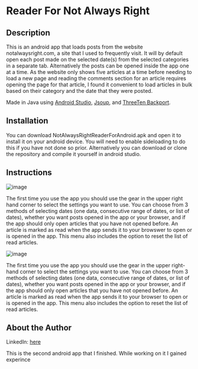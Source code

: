 # Reader For Not Always Right

## Description

This is an android app that loads posts from the website notalwaysright.com, a site that I used to frequently visit. It will by default open each post made on the selected date(s) from the selected categories in a separate tab. Alternatively the posts can be opened inside the app one at a time. As the website only shows five articles at a time before needing to load a new page and reading the comments section for an article requires opening the page for that article, I found it convenient to load articles in bulk based on their category and the date that they were posted.

Made in Java using [Android Studio](https://developer.android.com/studio), [Jsoup](https://jsoup.org/), and [ThreeTen Backport](https://www.threeten.org/threetenbp/).

## Installation

You can download NotAlwaysRightReaderForAndroid.apk and open it to install it on your android device. You will need to enable sideloading to do this if you have not done so prior. Alternatively you can download or clone the repository and compile it yourself in android studio.

## Instructions

![image](https://user-images.githubusercontent.com/111155048/191289905-66ef47b2-b3b9-46d1-a867-fea326ab9be1.png)

The first time you use the app you should use the gear in the upper right hand corner to select the settings you want to use. You can choose from 3 methods of selecting dates (one data, consecutive range of dates, or list of dates), whether you want posts opened in the app or your browser, and if the app should only open articles that you have not opened before. An article is marked as read when the app sends it to your browswer to open or is opened in the app. This menu also includes the option to reset the list of read articles.

![image](https://user-images.githubusercontent.com/111155048/191288181-5e0cadbe-f94c-4710-8b3a-9c4bffaa65ba.png)

The first time you use the app you should use the gear in the upper right-hand corner to select the settings you want to use. You can choose from 3 methods of selecting dates (one data, consecutive range of dates, or list of dates), whether you want posts opened in the app or your browser, and if the app should only open articles that you have not opened before. An article is marked as read when the app sends it to your browser to open or is opened in the app. This menu also includes the option to reset the list of read articles.

## About the Author

LinkedIn: [here](https://www.linkedin.com/in/rishispathak)

This is the second android app that I finished. While working on it I gained experince 
